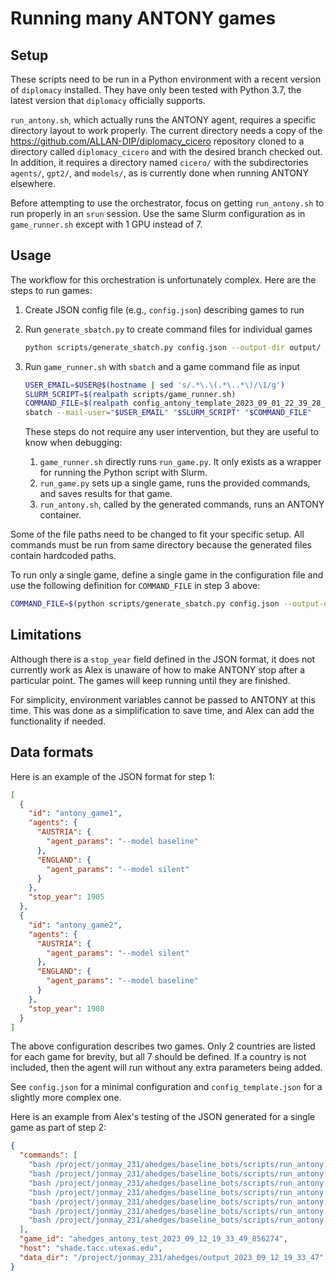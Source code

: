 # Running many ANTONY games

## Setup

These scripts need to be run in a Python environment with a recent version of `diplomacy` installed. They have only been tested with Python 3.7, the latest version that `diplomacy` officially supports.

`run_antony.sh`, which actually runs the ANTONY agent, requires a specific directory layout to work properly. The current directory needs a copy of the <https://github.com/ALLAN-DIP/diplomacy_cicero> repository cloned to a directory called `diplomacy_cicero` and with the desired branch checked out. In addition, it requires a directory named `cicero/` with the subdirectories `agents/`, `gpt2/`, and `models/`, as is currently done when running ANTONY elsewhere.

Before attempting to use the orchestrator, focus on getting `run_antony.sh` to run properly in an `srun` session. Use the same Slurm configuration as in `game_runner.sh` except with 1 GPU instead of 7.

## Usage

The workflow for this orchestration is unfortunately complex. Here are the steps to run games:

1. Create JSON config file (e.g., `config.json`) describing games to run
2. Run `generate_sbatch.py` to create command files for individual games

   ```bash
   python scripts/generate_sbatch.py config.json --output-dir output/
   ```

3. Run `game_runner.sh` with `sbatch` and a game command file as input

   ```bash
   USER_EMAIL=$USER@$(hostname | sed 's/.*\.\(.*\..*\)/\1/g')
   SLURM_SCRIPT=$(realpath scripts/game_runner.sh)
   COMMAND_FILE=$(realpath config_antony_template_2023_09_01_22_39_28_312128.json)
   sbatch --mail-user="$USER_EMAIL" "$SLURM_SCRIPT" "$COMMAND_FILE"
   ```

   These steps do not require any user intervention, but they are useful to know when debugging:

   1. `game_runner.sh` directly runs `run_game.py`. It only exists as a wrapper for running the Python script with Slurm.
   2. `run_game.py` sets up a single game, runs the provided commands, and saves results for that game.
   3. `run_antony.sh`, called by the generated commands, runs an ANTONY container.

Some of the file paths need to be changed to fit your specific setup. All commands must be run from same directory because the generated files contain hardcoded paths.

To run only a single game, define a single game in the configuration file and use the following definition for `COMMAND_FILE` in step 3 above:

```bash
COMMAND_FILE=$(python scripts/generate_sbatch.py config.json --output-dir output/ | tail -1)
```

## Limitations

Although there is a `stop_year` field defined in the JSON format, it does not currently work as Alex is unaware of how to make ANTONY stop after a particular point. The games will keep running until they are finished.

For simplicity, environment variables cannot be passed to ANTONY at this time. This was done as a simplification to save time, and Alex can add the functionality if needed.

## Data formats

Here is an example of the JSON format for step 1:

```json
[
  {
    "id": "antony_game1",
    "agents": {
      "AUSTRIA": {
        "agent_params": "--model baseline"
      },
      "ENGLAND": {
        "agent_params": "--model silent"
      }
    },
    "stop_year": 1905
  },
  {
    "id": "antony_game2",
    "agents": {
      "AUSTRIA": {
        "agent_params": "--model silent"
      },
      "ENGLAND": {
        "agent_params": "--model baseline"
      }
    },
    "stop_year": 1908
  }
]
```

The above configuration describes two games. Only 2 countries are listed for each game for brevity, but all 7 should be defined. If a country is not included, then the agent will run without any extra parameters being added.

See `config.json` for a minimal configuration and `config_template.json` for a slightly more complex one.

Here is an example from Alex's testing of the JSON generated for a single game as part of step 2:

```json
{
  "commands": [
    "bash /project/jonmay_231/ahedges/baseline_bots/scripts/run_antony.sh ahedges_antony_test_2023_09_12_19_33_49_856274 shade.tacc.utexas.edu AUSTRIA /project/jonmay_231/ahedges/output_2023_09_12_19_33_47 0 |& tee /project/jonmay_231/ahedges/output_2023_09_12_19_33_47/logs/AUSTRIA.txt",
    "bash /project/jonmay_231/ahedges/baseline_bots/scripts/run_antony.sh ahedges_antony_test_2023_09_12_19_33_49_856274 shade.tacc.utexas.edu ENGLAND /project/jonmay_231/ahedges/output_2023_09_12_19_33_47 1 |& tee /project/jonmay_231/ahedges/output_2023_09_12_19_33_47/logs/ENGLAND.txt",
    "bash /project/jonmay_231/ahedges/baseline_bots/scripts/run_antony.sh ahedges_antony_test_2023_09_12_19_33_49_856274 shade.tacc.utexas.edu FRANCE /project/jonmay_231/ahedges/output_2023_09_12_19_33_47 2 |& tee /project/jonmay_231/ahedges/output_2023_09_12_19_33_47/logs/FRANCE.txt",
    "bash /project/jonmay_231/ahedges/baseline_bots/scripts/run_antony.sh ahedges_antony_test_2023_09_12_19_33_49_856274 shade.tacc.utexas.edu GERMANY /project/jonmay_231/ahedges/output_2023_09_12_19_33_47 3 |& tee /project/jonmay_231/ahedges/output_2023_09_12_19_33_47/logs/GERMANY.txt",
    "bash /project/jonmay_231/ahedges/baseline_bots/scripts/run_antony.sh ahedges_antony_test_2023_09_12_19_33_49_856274 shade.tacc.utexas.edu ITALY /project/jonmay_231/ahedges/output_2023_09_12_19_33_47 4 |& tee /project/jonmay_231/ahedges/output_2023_09_12_19_33_47/logs/ITALY.txt",
    "bash /project/jonmay_231/ahedges/baseline_bots/scripts/run_antony.sh ahedges_antony_test_2023_09_12_19_33_49_856274 shade.tacc.utexas.edu RUSSIA /project/jonmay_231/ahedges/output_2023_09_12_19_33_47 5 |& tee /project/jonmay_231/ahedges/output_2023_09_12_19_33_47/logs/RUSSIA.txt",
    "bash /project/jonmay_231/ahedges/baseline_bots/scripts/run_antony.sh ahedges_antony_test_2023_09_12_19_33_49_856274 shade.tacc.utexas.edu TURKEY /project/jonmay_231/ahedges/output_2023_09_12_19_33_47 6 |& tee /project/jonmay_231/ahedges/output_2023_09_12_19_33_47/logs/TURKEY.txt"
  ],
  "game_id": "ahedges_antony_test_2023_09_12_19_33_49_856274",
  "host": "shade.tacc.utexas.edu",
  "data_dir": "/project/jonmay_231/ahedges/output_2023_09_12_19_33_47"
}
```
